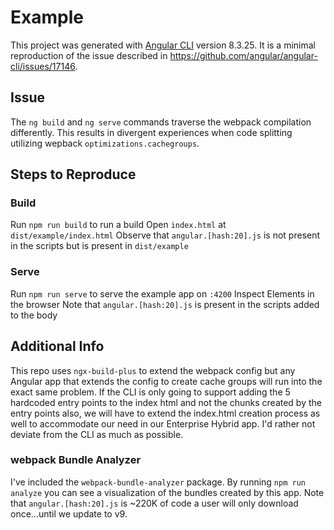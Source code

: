 # Example

This project was generated with [Angular CLI](https://github.com/angular/angular-cli) version 8.3.25. It is a minimal reproduction of the issue described in https://github.com/angular/angular-cli/issues/17146.

## Issue

The `ng build` and `ng serve` commands traverse the webpack compilation differently. This results in divergent experiences when code splitting utilizing wepback `optimizations.cachegroups`.

## Steps to Reproduce

### Build
Run `npm run build` to run a build
Open `index.html` at `dist/example/index.html`
Observe that `angular.[hash:20].js` is not present in the scripts but is present in `dist/example`

### Serve
Run `npm run serve` to serve the example app on `:4200`
Inspect Elements in the browser
Note that `angular.[hash:20].js` is present in the scripts added to the body

## Additional Info
This repo uses `ngx-build-plus` to extend the webpack config but any Angular app that extends the config to create cache groups will run into the exact same problem. If the CLI is only going to support adding the 5 hardcoded entry points to the index html and not the chunks created by the entry points also, we will have to extend the index.html creation process as well to accommodate our need in our Enterprise Hybrid app. I'd rather not deviate from the CLI as much as possible.

### webpack Bundle Analyzer
I've included the `webpack-bundle-analyzer` package. By running `npm run analyze` you can see a visualization of the bundles created by this app. Note that `angular.[hash:20].js` is ~220K of code a user will only download once...until we update to v9.